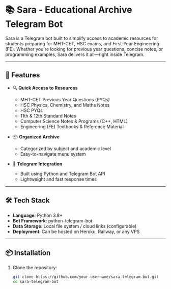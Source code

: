 
# 📚 Sara - Educational Archive Telegram Bot

Sara is a Telegram bot built to simplify access to academic resources for students preparing for MHT-CET, HSC exams, and First-Year Engineering (FE). Whether you're looking for previous year questions, concise notes, or programming examples, Sara delivers it all—right inside Telegram.

---

## 🚀 Features

- 🔍 **Quick Access to Resources**
  - MHT-CET Previous Year Questions (PYQs)
  - HSC Physics, Chemistry, and Maths Notes
  - HSC PYQs
  - 11th & 12th Standard Notes
  - Computer Science Notes & Programs (C++, HTML)
  - Engineering (FE) Textbooks & Reference Material

- 📦 **Organized Archive**
  - Categorized by subject and academic level
  - Easy-to-navigate menu system

- 💬 **Telegram Integration**
  - Built using Python and Telegram Bot API
  - Lightweight and fast response times

---

## 🛠️ Tech Stack

- **Language**: Python 3.8+
- **Bot Framework**: python-telegram-bot
- **Data Storage**: Local file system / cloud links (configurable)
- **Deployment**: Can be hosted on Heroku, Railway, or any VPS

---

## 📦 Installation

1. Clone the repository:
   ```bash
   git clone https://github.com/your-username/sara-telegram-bot.git
   cd sara-telegram-bot
